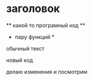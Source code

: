# заголовок

** какой то програмный код **

* пару функций *

обычный текст

новый код

делаю изменения и посмотрим 